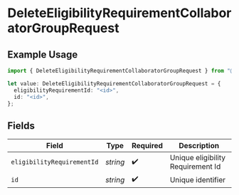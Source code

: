 # DeleteEligibilityRequirementCollaboratorGroupRequest

## Example Usage

```typescript
import { DeleteEligibilityRequirementCollaboratorGroupRequest } from "@wingspan/payments/sdk/models/operations";

let value: DeleteEligibilityRequirementCollaboratorGroupRequest = {
  eligibilityRequirementId: "<id>",
  id: "<id>",
};
```

## Fields

| Field                             | Type                              | Required                          | Description                       |
| --------------------------------- | --------------------------------- | --------------------------------- | --------------------------------- |
| `eligibilityRequirementId`        | *string*                          | :heavy_check_mark:                | Unique eligibility Requirement Id |
| `id`                              | *string*                          | :heavy_check_mark:                | Unique identifier                 |